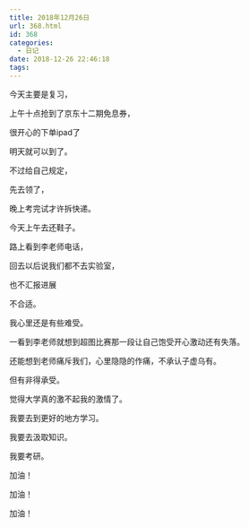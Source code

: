 ```yaml
---
title: 2018年12月26日
url: 368.html
id: 368
categories:
  - 日记
date: 2018-12-26 22:46:18
tags:
---
```


今天主要是复习，

上午十点抢到了京东十二期免息券，

很开心的下单ipad了

明天就可以到了。

不过给自己规定，

先去领了，

晚上考完试才许拆快递。

今天上午去还鞋子。

路上看到李老师电话，

回去以后说我们都不去实验室，

也不汇报进展

不合适。

我心里还是有些难受。

一看到李老师就想到超图比赛那一段让自己饱受开心激动还有失落。

还能想到老师痛斥我们，心里隐隐的作痛，不承认子虚乌有。

但有非得承受。

觉得大学真的激不起我的激情了。

我要去到更好的地方学习。

我要去汲取知识。

我要考研。

加油！

加油！

加油！